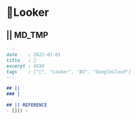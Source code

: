 # 🫧Looker
## || MD_TMP
```markdown
---
date    : 2022-01-01
title   : 🫧 
excerpt : XXXX 
tags    : ["🫧", "Looker", "BI", "GoogleCloud"]
---

## || 
### |

## || REFERENCE
- []() -
```

